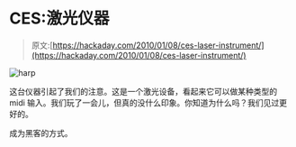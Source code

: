 # CES:激光仪器

> 原文:[https://hackaday.com/2010/01/08/ces-laser-instrument/](https://hackaday.com/2010/01/08/ces-laser-instrument/)

![](../Images/191911eccb7807b4ed659583d8090756.png "harp")

这台仪器引起了我们的注意。这是一个激光设备，看起来它可以做某种类型的 midi 输入。我们玩了一会儿，但真的没什么印象。你知道为什么吗？我们见过更好的。

成为黑客的方式。